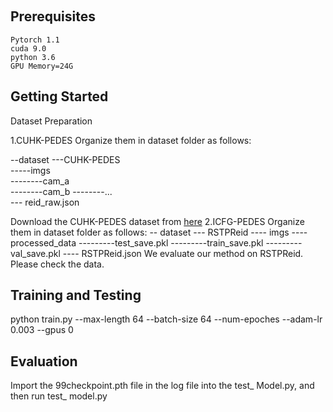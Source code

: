 ​

## Prerequisites

    Pytorch 1.1
    cuda 9.0
    python 3.6
    GPU Memory=24G

## Getting Started

Dataset Preparation

1.CUHK-PEDES
Organize them in dataset folder as follows:

  --dataset
   ---CUHK-PEDES         
 -----imgs  
--------cam_a  
--------cam_b 
--------...   
   --- reid_raw.json  

Download the CUHK-PEDES dataset from [here](https://github.com/ShuangLI59/Person-Search-with-Natural-Language-Description)
2.ICFG-PEDES
Organize them in dataset folder as follows:
-- dataset
--- RSTPReid
---- imgs
----processed_data
---------test_save.pkl
---------train_save.pkl
---------val_save.pkl
----  RSTPReid.json
We evaluate our method on RSTPReid. Please check the data.

## Training and Testing
python train.py --max-length 64 --batch-size 64 --num-epoches  --adam-lr 0.003 --gpus 0


## Evaluation
Import the 99checkpoint.pth file in the log file into the test_ Model.py, and then run test_ model.py




​
